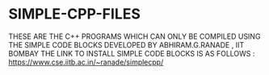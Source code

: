 # SIMPLE-CPP-FILES
THESE ARE THE C++ PROGRAMS WHICH CAN ONLY BE COMPILED USING THE SIMPLE CODE BLOCKS DEVELOPED BY ABHIRAM.G.RANADE , IIT BOMBAY
THE LINK TO INSTALL SIMPLE CODE BLOCKS IS AS FOLLOWS : https://www.cse.iitb.ac.in/~ranade/simplecpp/


